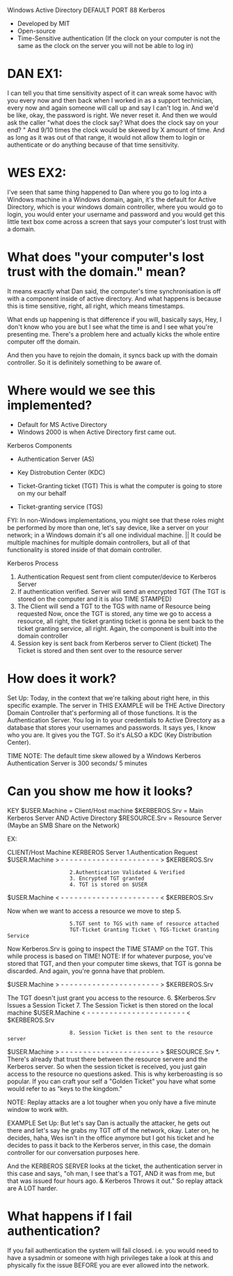 
Windows Active Directory
DEFAULT PORT 88
Kerberos
- Developed by MIT
- Open-source
- Time-Sensitive authentication (If the clock on your computer is not the same as the clock on the server you will not be able to log in)
# DAN EX1:
I can tell you that time sensitivity aspect of it can wreak some havoc with you every now and then back when I worked in as a support technician, every now and again someone will call up and say I can't log in. 
And we'd be like, okay, the password is right. We never reset it. And then we would ask the caller  "what does the clock say? What does the clock say on your end? " 
And 9/10 times the clock would be skewed by X amount of time. And as long as it was out of that range, it would not allow them to login or authenticate or do anything because of that time sensitivity.


# WES EX2:
I've seen that same thing happened to Dan where you go to log into a Windows machine in a Windows domain, again, it's the default for Active Directory, which is your windows domain controller, where you would go to login, you would enter your username and password and you would get this little text box come across a screen that says your computer's lost trust with a domain. 

# What does "your computer's lost trust with the domain." mean? 
It means exactly what Dan said, the computer's time synchronisation is off with a component inside of active directory. And what happens is because this is time sensitive, right, all right, which means timestamps. 

What ends up happening is that difference if you will, basically says, Hey, I don't know who you are but I see what the time is and I see what you're presenting me. There's a problem here and actually kicks the whole entire computer off the domain. 

And then you have to rejoin the domain, it syncs back up with the domain controller. So it is definitely something to be aware of. 

# Where would we see this implemented?
- Default for MS Active Directory
- Windows 2000 is when Active Directory first came out.

Kerberos Components
- Authentication Server (AS)

- Key Distrobution Center (KDC)

- Ticket-Granting ticket (TGT)
    This is what the computer is going to store on my our behalf

- Ticket-granting service (TGS)

FYI: In non-Windows implementations, you might see that these roles might be performed by more than one, let's say device, like a server on your network; in a Windows domain it's all one individual machine. || It could be multiple machines for multiple domain controllers, but all of that functionality is stored inside of that domain controller.

Kerberos Process
1. Authentication Request sent from client computer/device to Kerberos Server
2. If authentication verified. Server will send an encrypted TGT (The TGT is stored on the computer and it is also TIME STAMPED)
3.  The Client will send a TGT to the TGS with name of Resource being requested 
Now, once the TGT is stored, any time we go to access a resource, all right, the ticket granting ticket is gonna be sent back to the ticket granting service, all right. Again, the component is built into the domain controller
4. Session key is sent back from Kerberos server to Client (ticket)
The Ticket is stored and then sent over to the resource server

# How does it work?
Set Up:
Today, in the context that we're talking about right here, in this specific example. The server in THIS EXAMPLE will be THE Active Directory Domain Controller that's performing all of those functions.
    It is the Authentication Server. 
You log in to your credentials to Active Directory as a database that stores your usernames and passwords. 
    It says yes, I know who you are. It gives you the TGT. So it's ALSO a KDC (Key Distribution Center).

TIME
NOTE: The default time skew allowed by a Windows Kerberos Authentication Server is 300 seconds/ 5 minutes

# Can you show me how it looks?
KEY
$USER.Machine = Client/Host machine
$KERBEROS.Srv = Main Kerberos Server AND Active Directory
$RESOURCE.Srv = Resource Server (Maybe an SMB Share on the Network)

EX:

CLIENT/Host Machine                                      KERBEROS Server
                        1.Authentication Request        
$USER.Machine > - - - - - - - - - - - - - - - - - - - - - - > $KERBEROS.Srv 

                        2.Authentication Validated & Verified
                        3. Encrypted TGT granted
                        4. TGT is stored on $USER
$USER.Machine < - - - - - - - - - - - - - - - - - - - - - - < $KERBEROS.Srv

Now when we want to access a resource we move to step 5.

                        5.TGT sent to TGS with name of resource attached
                        TGT-Ticket Granting Ticket \ TGS-Ticket Granting Service

Now Kerberos.Srv is going to inspect the TIME STAMP on the TGT. This while process is based on TIME!
NOTE: If for whatever purpose, you've stored that TGT, and then your computer time skews, that TGT is gonna be discarded. And again, you're gonna have that problem. 
 
$USER.Machine > - - - - - - - - - - - - - - - - - - - - - - > $KERBEROS.Srv


The TGT doesn't just grant you access to the resource. 
                        6. $Kerberos.Srv Issues a Session Ticket 
                        7. The Session Ticket is then stored on the local machine
$USER.Machine < - - - - - - - - - - - - - - - - - - - - - - < $KERBEROS.Srv


                        8. Session Ticket is then sent to the resource server
$USER.Machine > - - - - - - - - - - - - - - - - - - - - - - > $RESOURCE.Srv
                        *. There's already that trust there between the resource servere and the Kerberos server. So when the session ticket is received, you just gain access to the resource no questions asked. 
                This is why kerberoasting is so popular. If you can craft your self a "Golden Ticket" you have what some would refer to as "keys to the kingdom."                         







NOTE: Replay attacks are a lot tougher when you only have a five minute window to work with.

EXAMPLE
Set Up:
But let's say Dan is actually the attacker, he gets out there and let's say he grabs my TGT off of the network, okay. Later on, he decides, haha, Wes isn't in the office anymore but I got his ticket and he decides to pass it back to the Kerberos server, in this case, the domain controller for our conversation purposes here. 

And the KERBEROS SERVER looks at the ticket, the authentication server in this case and says, "oh man, I see that's a TGT, AND it was from me, but that was issued four hours ago. & Kerberos Throws it out." So replay attack are A LOT harder.

# What happens if I fail authentication?

If you fail authentication the system will fail closed. i.e. you would need to have a sysadmin or someone with high privileges take a look at this and physically fix the issue BEFORE you are ever allowed into the network.


